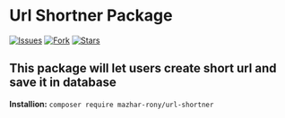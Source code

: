 # Url Shortner Package

[![Issues](https://img.shields.io/github/issues/mazhar-rony/url-shortner-laravel-package.svg?style=flat-square)](https://github.com/mazhar-rony/url-shortner-laravel-package/issues)
[![Fork](https://img.shields.io/github/forks/mazhar-rony/url-shortner-laravel-package.svg?style=flat-square)](https://github.com/mazhar-rony/url-shortner-laravel-package/network/members)
[![Stars](https://img.shields.io/github/stars/mazhar-rony/url-shortner-laravel-package.svg?style=flat-square)](https://github.com/mazhar-rony/url-shortner-laravel-package/stargazers)


## This package will let users create short url and save it in database

**Installion:** `composer require mazhar-rony/url-shortner`